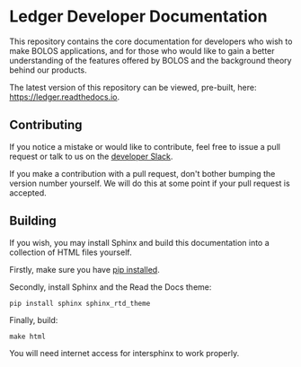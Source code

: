 # Ledger Developer Documentation

This repository contains the core documentation for developers who wish to make
BOLOS applications, and for those who would like to gain a better understanding
of the features offered by BOLOS and the background theory behind our products.

The latest version of this repository can be viewed, pre-built, here:
https://ledger.readthedocs.io.

## Contributing

If you notice a mistake or would like to contribute, feel free to issue a pull
request or talk to us on the [developer Slack](https://ledger-dev.slack.com).

If you make a contribution with a pull request, don't bother bumping the version
number yourself. We will do this at some point if your pull request is accepted.

## Building

If you wish, you may install Sphinx and build this documentation into a
collection of HTML files yourself.

Firstly, make sure you have [pip
installed](https://pip.pypa.io/en/stable/installing/).

Secondly, install Sphinx and the Read the Docs theme:

```
pip install sphinx sphinx_rtd_theme
```

Finally, build:

```
make html
```

You will need internet access for intersphinx to work properly.
